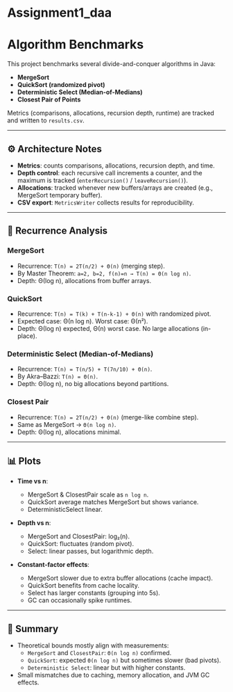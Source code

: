 # Assignment1_daa
# Algorithm Benchmarks

This project benchmarks several divide-and-conquer algorithms in Java:
- **MergeSort**
- **QuickSort (randomized pivot)**
- **Deterministic Select (Median-of-Medians)**
- **Closest Pair of Points**

Metrics (comparisons, allocations, recursion depth, runtime) are tracked and written to `results.csv`.

---

## ⚙️ Architecture Notes
- **Metrics**: counts comparisons, allocations, recursion depth, and time.
- **Depth control**: each recursive call increments a counter, and the maximum is tracked (`enterRecursion()` / `leaveRecursion()`).
- **Allocations**: tracked whenever new buffers/arrays are created (e.g., MergeSort temporary buffer).
- **CSV export**: `MetricsWriter` collects results for reproducibility.

---

## 📐 Recurrence Analysis

### MergeSort
- Recurrence: `T(n) = 2T(n/2) + Θ(n)` (merging step).
- By Master Theorem: `a=2, b=2, f(n)=n → T(n) = Θ(n log n)`.
- Depth: Θ(log n), allocations from buffer arrays.

### QuickSort
- Recurrence: `T(n) = T(k) + T(n-k-1) + Θ(n)` with randomized pivot.
- Expected case: Θ(n log n). Worst case: Θ(n²).
- Depth: Θ(log n) expected, Θ(n) worst case. No large allocations (in-place).

### Deterministic Select (Median-of-Medians)
- Recurrence: `T(n) = T(n/5) + T(7n/10) + Θ(n)`.
- By Akra–Bazzi: `T(n) = Θ(n)`.
- Depth: Θ(log n), no big allocations beyond partitions.

### Closest Pair
- Recurrence: `T(n) = 2T(n/2) + Θ(n)` (merge-like combine step).
- Same as MergeSort → `Θ(n log n)`.
- Depth: Θ(log n), allocations minimal.

---

## 📊 Plots

- **Time vs n**:  
  - MergeSort & ClosestPair scale as `n log n`.  
  - QuickSort average matches MergeSort but shows variance.  
  - DeterministicSelect linear.  

- **Depth vs n**:  
  - MergeSort and ClosestPair: log₂(n).  
  - QuickSort: fluctuates (random pivot).  
  - Select: linear passes, but logarithmic depth.  

- **Constant-factor effects**:  
  - MergeSort slower due to extra buffer allocations (cache impact).  
  - QuickSort benefits from cache locality.  
  - Select has larger constants (grouping into 5s).  
  - GC can occasionally spike runtimes.

---

## 📌 Summary
- Theoretical bounds mostly align with measurements:
  - `MergeSort` and `ClosestPair`: `Θ(n log n)` confirmed.  
  - `QuickSort`: expected `Θ(n log n)` but sometimes slower (bad pivots).  
  - `Deterministic Select`: linear but with higher constants.  
- Small mismatches due to caching, memory allocation, and JVM GC effects.

